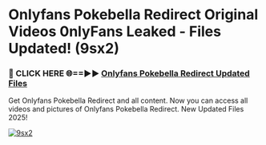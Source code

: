 # Onlyfans Pokebella Redirect Original Videos 0nlyFans Leaked - Files Updated! (9sx2)

<h3>🔴 CLICK HERE 🌐==►► <a href="https://tinyurl.com/2wckxsce" rel="nofollow">Onlyfans Pokebella Redirect Updated Files</a></h3>

Get Onlyfans Pokebella Redirect and all content. Now you can access all videos and pictures of Onlyfans Pokebella Redirect. New Updated Files 2025!

[![9sx2](https://i.imgur.com/AFduVYN.gif)](https://tinyurl.com/2wckxsce)
